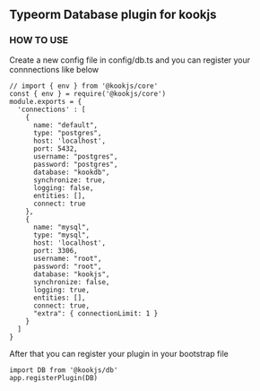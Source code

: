 ## Typeorm Database plugin for kookjs

### HOW TO USE
Create a new config file in config/db.ts and you can register your connnections like below
```
// import { env } from '@kookjs/core'
const { env } = require('@kookjs/core')
module.exports = {
  'connections' : [
    {
      name: "default",
      type: "postgres",
      host: 'localhost',
      port: 5432,
      username: "postgres",
      password: "postgres",
      database: "kookdb",
      synchronize: true,
      logging: false,
      entities: [],
      connect: true
    },
    {
      name: "mysql",
      type: "mysql",
      host: 'localhost',
      port: 3306,
      username: "root",
      password: "root",
      database: "kookjs",
      synchronize: false,
      logging: true,
      entities: [],
      connect: true,
      "extra": { connectionLimit: 1 }
    }
  ]
}
```

After that you can register your plugin in your bootstrap file
```
import DB from '@kookjs/db'
app.registerPlugin(DB)
```